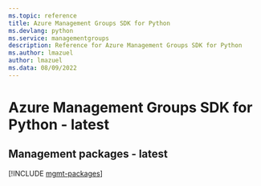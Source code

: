 ```yaml
---
ms.topic: reference
title: Azure Management Groups SDK for Python
ms.devlang: python
ms.service: managementgroups
description: Reference for Azure Management Groups SDK for Python
ms.author: lmazuel
author: lmazuel
ms.data: 08/09/2022
---
```

# Azure Management Groups SDK for Python - latest

## Management packages - latest
[!INCLUDE [mgmt-packages](management-groups-mgmt-index.md)]
